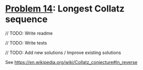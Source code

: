# [Problem 14](https://projecteuler.net/problem=14): Longest Collatz sequence

// TODO: Write readme

// TODO: Write tests

// TODO: Add new solutions / Improve existing solutions

See https://en.wikipedia.org/wiki/Collatz_conjecture#In_reverse
